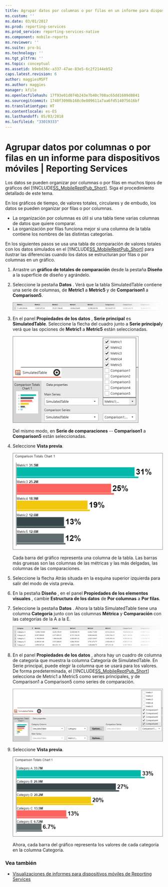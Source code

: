 ```yaml
---
title: Agrupar datos por columnas o por filas en un informe para dispositivos móviles | Reporting Services | Microsoft Docs
ms.custom: ''
ms.date: 03/01/2017
ms.prod: reporting-services
ms.prod_service: reporting-services-native
ms.component: mobile-reports
ms.reviewer: ''
ms.suite: pro-bi
ms.technology: ''
ms.tgt_pltfrm: ''
ms.topic: conceptual
ms.assetid: b9ebd36c-a337-47ae-83e5-6c2f2144eb52
caps.latest.revision: 6
author: maggiesMSFT
ms.author: maggies
manager: kfile
ms.openlocfilehash: 17f93e01d074b243e7b40c708ac65dd1609d8841
ms.sourcegitcommit: 1740f3090b168c0e809611a7aa6fd514075616bf
ms.translationtype: HT
ms.contentlocale: es-ES
ms.lasthandoff: 05/03/2018
ms.locfileid: "33019333"
---
```

# <a name="group-data-by-columns-or-rows-in-a-mobile-report--reporting-services"></a>Agrupar datos por columnas o por filas en un informe para dispositivos móviles | Reporting Services
Los datos se pueden organizar por columnas o por filas en muchos tipos de gráficos del [!INCLUDE[SS_MobileReptPub_Short](../../includes/ss-mobilereptpub-short.md)]. Siga el procedimiento detallado de este tema.

En los gráficos de tiempo, de valores totales, circulares y de embudo, los datos se pueden organizar por filas o por columnas. 
* La organización por columnas es útil si una tabla tiene varias columnas de datos que quiere comparar. 
* La organización por filas funciona mejor si una columna de la tabla contiene los nombres de las distintas categorías. 

En los siguientes pasos se usa una tabla de comparación de valores totales con los datos simulados en el [!INCLUDE[SS_MobileReptPub_Short](../../includes/ss-mobilereptpub-short.md)] para ilustrar las diferencias cuando los datos se estructuran por filas o por columnas en un gráfico.  

1. Arrastre un **gráfico de totales de comparación** desde la pestaña **Diseño** a la superficie de diseño y agrándelo.

2. Seleccione la pestaña **Datos** . Verá que la tabla SimulatedTable contiene una serie de columnas, de **Metric1** a **Metric5** y de **Comparison1** a **Comparison5**. 

   ![mobile-report-data-group-column](../../reporting-services/mobile-reports/media/mobile-report-data-group-column.png)

3. En el panel **Propiedades de los datos** , **Serie principal** es **SimulatedTable**. Seleccione la flecha del cuadro junto a **Serie principal**y verá que las opciones de **Metric1** a **Metric5** están seleccionadas.

   ![mobile-report-properties-columns](../../reporting-services/mobile-reports/media/mobile-report-properties-columns.png)

   Del mismo modo, en **Serie de comparaciones** -- **Comparison1** a **Comparison5** están seleccionadas.
   
4. Seleccione **Vista previa**.

   ![mobile-report-chart-by-columns](../../reporting-services/mobile-reports/media/mobile-report-chart-by-columns.png)

   Cada barra del gráfico representa una columna de la tabla. Las barras más gruesas son las columnas de las métricas y las más delgadas, las columnas de las comparaciones.

5. Seleccione la flecha Atrás situada en la esquina superior izquierda para salir del modo de vista previa.

6. En la pestaña **Diseño** , en el panel **Propiedades de los elementos visuales** , cambie **Estructura de los datos** de **Por columnas** a **Por filas**.  

7. Seleccione la pestaña **Datos** . Ahora la tabla SimulatedTable tiene una columna **Categoría** junto con las columnas **Métrica** y **Comparación** con las categorías de la A a la E. 

   ![mobile-report-data-group-rows](../../reporting-services/mobile-reports/media/mobile-report-data-group-rows.png)

8.  En el panel **Propiedades de los datos** , ahora hay un cuadro de columna de categoría que muestra la columna Categoría de SimulatedTable. En Serie principal, puede elegir la columna que se usará para los valores. De forma predeterminada, el [!INCLUDE[SS_MobileReptPub_Short](../../includes/ss-mobilereptpub-short.md)] selecciona de Metric1 a Metric5 como series principales, y de Comparison1 a Comparison5 como series de comparación. 

    ![mobile-report-properties-rows](../../reporting-services/mobile-reports/media/mobile-report-properties-rows.png)

9. Seleccione **Vista previa**.

   ![mobile-report-chart-by-rows](../../reporting-services/mobile-reports/media/mobile-report-chart-by-rows.png)

   Ahora, cada barra del gráfico representa los valores de cada categoría en la columna Categoría.

### <a name="see-also"></a>Vea también
* [Visualizaciones de informes para dispositivos móviles de Reporting Services](../../reporting-services/mobile-reports/add-visualizations-to-reporting-services-mobile-reports.md)
